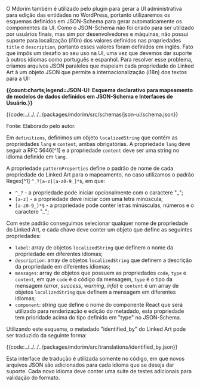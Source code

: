 O Mdorim também é utilizado pelo plugin para gerar a UI administrativa para edição das entidades no WordPress, portanto utilizaremos os esquemas definidos em JSON-Schema para gerar automaticamente os componentes da UI. Como o JSON-Schema não foi criado para ser utilizado por usuários finais, mas sim por desenvolvedores e máquinas, não possui suporte para localização (i10n) dos valores definidos nas propriedades `title` e `description`, portanto esses valores foram definidos em inglês. Fato que impôs um desafio ao seu uso na UI, uma vez que devemos dar suporte à outros idiomas como português e espanhol. Para resolver esse problema, criamos arquivos JSON paralelos que mapeiam cada propriedade do Linked Art à um objeto JSON que permite a internacionalização (i18n) dos textos para a UI:

**{{count:charts;legend=JSON-UI: Esquema declarativo para mapeamento de modelos de dados definidos em JSON-Schema e Interfaces de Usuário.}}**

{{code:../../../../packages/mdorim/src/schemas/json-ui/schema.json}}

Fonte: Elaborado pelo autor.

Em `definitions`, definimos um objeto `localizedString` que contém as propriedades `lang` e `content`, ambas obrigatórias. A propriedade `lang` deve seguir a RFC 5646[^1] e a propriedade `content` deve ser uma string no idioma definido em `lang`.

A propriedade `patternProperties` define o padrão de nome de cada propriedade do Linked Art para o mapeamento, no caso utilizamos o padrão Regex[^1] `^_?[a-z][a-z0-9_]*$`, em que:

- `^_?` - a propriedade pode iniciar opcionalmente com o caractere "\_";
- `[a-z]` - a propriedade deve iniciar com uma letra minúscula;
- `[a-z0-9_]*$` - a propriedade pode conter letras minúsculas, números e o caractere "\_";

Com este padrão conseguimos selecionar qualquer nome de propriedade do Linked Art, e cada chave deve conter um objeto que define as seguintes propriedades:

- `label`: array de objetos `localizedString` que definem o nome da propriedade em diferentes idiomas;
- `description`: array de objetos `localizedString` que definem a descrição da propriedade em diferentes idiomas;
- `messages`: array de objetos que possuem as propriedades `code`, `type` e `content`, em que `code` é o código da mensagem, `type` é o tipo da mensagem (_error_, _success_, _warning_, _info_) e `content` é um array de objetos `localizedString` que definem a mensagem em diferentes idiomas;
- `component`: _string_ que define o nome do componente React que será utilizado para renderização e edição do metadado, esta propriedade tem prioridade acima do tipo definido em "type" no JSON-Schema.

Utilizando este esquema, o metadado "identified_by" do Linked Art pode ser traduzido da seguinte forma:

{{code:../../../../packages/mdorim/src/translations/identified_by.json}}

Esta interface de tradução é utilizada somente no código, em que novos arquivos JSON são adicionados para cada idioma que se deseja dar suporte. Cada novo idioma deve conter uma suite de testes adicionais para validação do formato.
